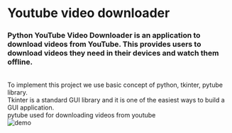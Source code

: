# Youtube video downloader
### Python YouTube Video Downloader is an application to download videos from YouTube. This provides users to download videos they need in their devices and watch them offline.
<br>To implement this project we use basic concept of python, tkinter, pytube library.
<br>
    Tkinter is a standard GUI library and it is one of the easiest ways to build a GUI application.<br>
pytube used for downloading videos from youtube<br>
![demo](https://user-images.githubusercontent.com/76725996/122436327-5ca13b80-cfb6-11eb-9a09-2972aa085da0.PNG)
